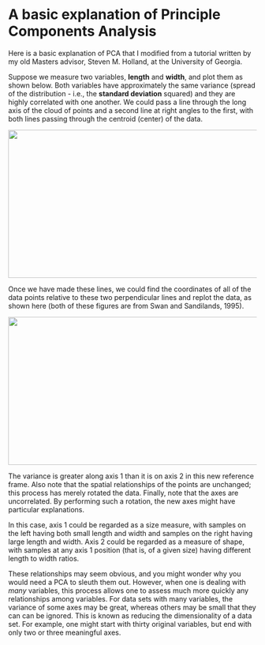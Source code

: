 # A basic explanation of Principle Components Analysis

Here is a basic explanation of PCA that I modified from a tutorial written by my old Masters advisor, Steven M. Holland, at the University of Georgia.

Suppose we measure two variables, **length** and **width**, and plot them as shown below. Both variables have approximately the same variance (spread of the distribution - i.e., the **standard deviation** squared) and they are highly correlated with one another. We could pass a line through the long axis of the cloud of points and a second line at right angles to the first, with both lines passing through the centroid (center) of the data.

<a href="url"><img src="https://raw.githubusercontent.com/aazaff/paleobiologyWebsite/master/Lab2Figures/PCA1.png" align="center" height="300" width="650" ></a>

Once we have made these lines, we could find the coordinates of all of the data points relative to these two perpendicular lines and replot the data, as shown here (both of these figures are from Swan and Sandilands, 1995).

<a href="url"><img src="https://raw.githubusercontent.com/aazaff/paleobiologyWebsite/master/Lab2Figures/PCA2.png" align="center" height="300" width="650" ></a>

The variance is greater along axis 1 than it is on axis 2 in this new reference frame. Also note that the spatial relationships of the points are unchanged; this process has merely rotated the data. Finally, note that the axes are uncorrelated. By performing such a rotation, the new axes might have particular explanations. 

In this case, axis 1 could be regarded as a size measure, with samples on the left having both small length and width and samples on the right having large length and width. Axis 2 could be regarded as a measure of shape, with samples at any axis 1 position (that is, of a given size) having different length to width ratios.

These relationships may seem obvious, and you might wonder why you would need a PCA to sleuth them out. However, when one is dealing with *many* variables, this process allows one to assess much more quickly any relationships among variables. For data sets with many variables, the variance of some axes may be great, whereas others may be small that they can can be ignored. This is known as reducing the dimensionality of a data set. For example, one might start with thirty original variables, but end with only two or
three meaningful axes.
